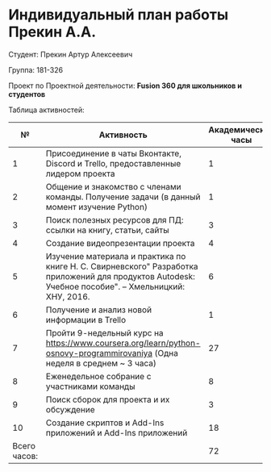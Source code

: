 # **Индивидуальный план работы       Прекин А.А.**

Студент: Прекин Артур Алексеевич

Группа: 181-326

Проект по Проектной деятельности: **Fusion 360 для школьников и студентов**

Таблица активностей:

| № | Активность | Академические часы |
| --- | --- | --- |
| 1 | Присоединение в чаты Вконтакте, Discord и Trello, предоставленные лидером проекта | 1 |
| 2 | Общение и знакомство с членами команды. Получение задачи (в данный момент изучение Python) | 1 |
| 3 | Поиск полезных ресурсов для ПД: ссылки на книгу, статьи, сайты | 3 |
| 4 | Создание видеопрезентации проекта | 4 |
| 5 | Изучение материала и практика по книге Н. С. Свирневского" Разработка приложений для продуктов Autodesk: Учебное пособие". – Хмельницкий: ХНУ, 2016. | 6 |
| 6 | Получение и анализ новой информации в Trello | 1 |
| 7 | Пройти 9-недельный курс на https://www.coursera.org/learn/python-osnovy-programmirovaniya (Одна неделя в среднем ~ 3 часа) | 27 |
| 8 | Еженедельное собрание с участниками команды | 8 |
| 9 | Поиск сборок для проекта и их обсуждение | 3 |
| 10 | Создание скриптов и Add-Ins приложений и Add-Ins приложений  | 18 |
| Всего часов: |  | 72 |